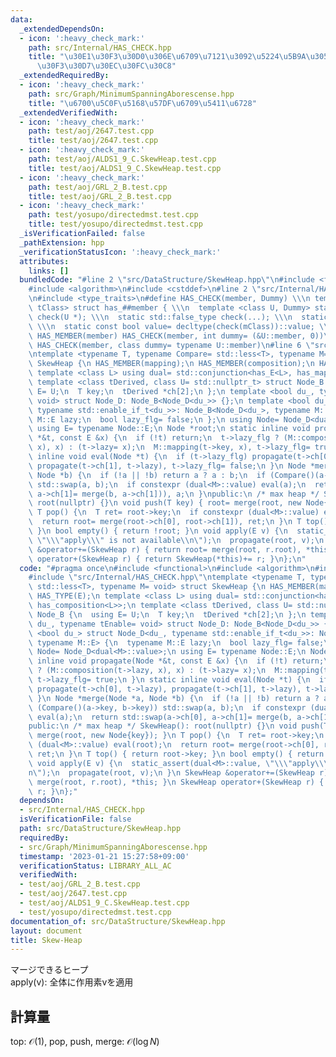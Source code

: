 ```yaml
---
data:
  _extendedDependsOn:
  - icon: ':heavy_check_mark:'
    path: src/Internal/HAS_CHECK.hpp
    title: "\u30E1\u30F3\u30D0\u306E\u6709\u7121\u3092\u5224\u5B9A\u3059\u308B\u30C6\
      \u30F3\u30D7\u30EC\u30FC\u30C8"
  _extendedRequiredBy:
  - icon: ':heavy_check_mark:'
    path: src/Graph/MinimumSpanningAborescense.hpp
    title: "\u6700\u5C0F\u5168\u57DF\u6709\u5411\u6728"
  _extendedVerifiedWith:
  - icon: ':heavy_check_mark:'
    path: test/aoj/2647.test.cpp
    title: test/aoj/2647.test.cpp
  - icon: ':heavy_check_mark:'
    path: test/aoj/ALDS1_9_C.SkewHeap.test.cpp
    title: test/aoj/ALDS1_9_C.SkewHeap.test.cpp
  - icon: ':heavy_check_mark:'
    path: test/aoj/GRL_2_B.test.cpp
    title: test/aoj/GRL_2_B.test.cpp
  - icon: ':heavy_check_mark:'
    path: test/yosupo/directedmst.test.cpp
    title: test/yosupo/directedmst.test.cpp
  _isVerificationFailed: false
  _pathExtension: hpp
  _verificationStatusIcon: ':heavy_check_mark:'
  attributes:
    links: []
  bundledCode: "#line 2 \"src/DataStructure/SkewHeap.hpp\"\n#include <functional>\n\
    #include <algorithm>\n#include <cstddef>\n#line 2 \"src/Internal/HAS_CHECK.hpp\"\
    \n#include <type_traits>\n#define HAS_CHECK(member, Dummy) \\\n template <class\
    \ tClass> struct has_##member { \\\n  template <class U, Dummy> static std::true_type\
    \ check(U *); \\\n  static std::false_type check(...); \\\n  static tClass *mClass;\
    \ \\\n  static const bool value= decltype(check(mClass))::value; \\\n };\n#define\
    \ HAS_MEMBER(member) HAS_CHECK(member, int dummy= (&U::member, 0))\n#define HAS_TYPE(member)\
    \ HAS_CHECK(member, class dummy= typename U::member)\n#line 6 \"src/DataStructure/SkewHeap.hpp\"\
    \ntemplate <typename T, typename Compare= std::less<T>, typename M= void> struct\
    \ SkewHeap {\n HAS_MEMBER(mapping);\n HAS_MEMBER(composition);\n HAS_TYPE(E);\n\
    \ template <class L> using dual= std::conjunction<has_E<L>, has_mapping<L>, has_composition<L>>;\n\
    \ template <class tDerived, class U= std::nullptr_t> struct Node_B {\n  using\
    \ E= U;\n  T key;\n  tDerived *ch[2];\n };\n template <bool du_, typename tEnable=\
    \ void> struct Node_D: Node_B<Node_D<du_>> {};\n template <bool du_> struct Node_D<du_,\
    \ typename std::enable_if_t<du_>>: Node_B<Node_D<du_>, typename M::E> {\n  typename\
    \ M::E lazy;\n  bool lazy_flg= false;\n };\n using Node= Node_D<dual<M>::value>;\n\
    \ using E= typename Node::E;\n Node *root;\n static inline void propagate(Node\
    \ *&t, const E &x) {\n  if (!t) return;\n  t->lazy_flg ? (M::composition(t->lazy,\
    \ x), x) : (t->lazy= x);\n  M::mapping(t->key, x), t->lazy_flg= true;\n }\n static\
    \ inline void eval(Node *t) {\n  if (t->lazy_flg) propagate(t->ch[0], t->lazy),\
    \ propagate(t->ch[1], t->lazy), t->lazy_flg= false;\n }\n Node *merge(Node *a,\
    \ Node *b) {\n  if (!a || !b) return a ? a : b;\n  if (Compare()(a->key, b->key))\
    \ std::swap(a, b);\n  if constexpr (dual<M>::value) eval(a);\n  return std::swap(a->ch[0],\
    \ a->ch[1]= merge(b, a->ch[1])), a;\n }\npublic:\n /* max heap */ SkewHeap():\
    \ root(nullptr) {}\n void push(T key) { root= merge(root, new Node{key}); }\n\
    \ T pop() {\n  T ret= root->key;\n  if constexpr (dual<M>::value) eval(root);\n\
    \  return root= merge(root->ch[0], root->ch[1]), ret;\n }\n T top() { return root->key;\
    \ }\n bool empty() { return !root; }\n void apply(E v) {\n  static_assert(dual<M>::value,\
    \ \"\\\"apply\\\" is not available\\n\");\n  propagate(root, v);\n }\n SkewHeap\
    \ &operator+=(SkewHeap r) { return root= merge(root, r.root), *this; }\n SkewHeap\
    \ operator+(SkewHeap r) { return SkewHeap(*this)+= r; }\n};\n"
  code: "#pragma once\n#include <functional>\n#include <algorithm>\n#include <cstddef>\n\
    #include \"src/Internal/HAS_CHECK.hpp\"\ntemplate <typename T, typename Compare=\
    \ std::less<T>, typename M= void> struct SkewHeap {\n HAS_MEMBER(mapping);\n HAS_MEMBER(composition);\n\
    \ HAS_TYPE(E);\n template <class L> using dual= std::conjunction<has_E<L>, has_mapping<L>,\
    \ has_composition<L>>;\n template <class tDerived, class U= std::nullptr_t> struct\
    \ Node_B {\n  using E= U;\n  T key;\n  tDerived *ch[2];\n };\n template <bool\
    \ du_, typename tEnable= void> struct Node_D: Node_B<Node_D<du_>> {};\n template\
    \ <bool du_> struct Node_D<du_, typename std::enable_if_t<du_>>: Node_B<Node_D<du_>,\
    \ typename M::E> {\n  typename M::E lazy;\n  bool lazy_flg= false;\n };\n using\
    \ Node= Node_D<dual<M>::value>;\n using E= typename Node::E;\n Node *root;\n static\
    \ inline void propagate(Node *&t, const E &x) {\n  if (!t) return;\n  t->lazy_flg\
    \ ? (M::composition(t->lazy, x), x) : (t->lazy= x);\n  M::mapping(t->key, x),\
    \ t->lazy_flg= true;\n }\n static inline void eval(Node *t) {\n  if (t->lazy_flg)\
    \ propagate(t->ch[0], t->lazy), propagate(t->ch[1], t->lazy), t->lazy_flg= false;\n\
    \ }\n Node *merge(Node *a, Node *b) {\n  if (!a || !b) return a ? a : b;\n  if\
    \ (Compare()(a->key, b->key)) std::swap(a, b);\n  if constexpr (dual<M>::value)\
    \ eval(a);\n  return std::swap(a->ch[0], a->ch[1]= merge(b, a->ch[1])), a;\n }\n\
    public:\n /* max heap */ SkewHeap(): root(nullptr) {}\n void push(T key) { root=\
    \ merge(root, new Node{key}); }\n T pop() {\n  T ret= root->key;\n  if constexpr\
    \ (dual<M>::value) eval(root);\n  return root= merge(root->ch[0], root->ch[1]),\
    \ ret;\n }\n T top() { return root->key; }\n bool empty() { return !root; }\n\
    \ void apply(E v) {\n  static_assert(dual<M>::value, \"\\\"apply\\\" is not available\\\
    n\");\n  propagate(root, v);\n }\n SkewHeap &operator+=(SkewHeap r) { return root=\
    \ merge(root, r.root), *this; }\n SkewHeap operator+(SkewHeap r) { return SkewHeap(*this)+=\
    \ r; }\n};"
  dependsOn:
  - src/Internal/HAS_CHECK.hpp
  isVerificationFile: false
  path: src/DataStructure/SkewHeap.hpp
  requiredBy:
  - src/Graph/MinimumSpanningAborescense.hpp
  timestamp: '2023-01-21 15:27:58+09:00'
  verificationStatus: LIBRARY_ALL_AC
  verifiedWith:
  - test/aoj/GRL_2_B.test.cpp
  - test/aoj/2647.test.cpp
  - test/aoj/ALDS1_9_C.SkewHeap.test.cpp
  - test/yosupo/directedmst.test.cpp
documentation_of: src/DataStructure/SkewHeap.hpp
layout: document
title: Skew-Heap
---
```

マージできるヒープ \
apply(v): 全体に作用素vを適用
## 計算量
top: $\mathcal{O}(1)$, pop, push, merge: $\mathcal{O}(\log N)$